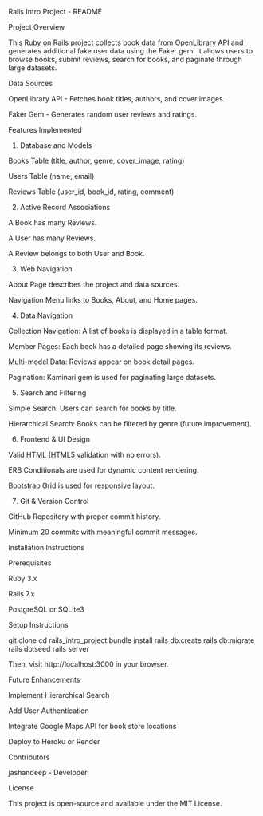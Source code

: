 Rails Intro Project - README

Project Overview

This Ruby on Rails project collects book data from OpenLibrary API and generates additional fake user data using the Faker gem. It allows users to browse books, submit reviews, search for books, and paginate through large datasets.

Data Sources

OpenLibrary API - Fetches book titles, authors, and cover images.

Faker Gem - Generates random user reviews and ratings.

Features Implemented

1. Database and Models

Books Table (title, author, genre, cover_image, rating)

Users Table (name, email)

Reviews Table (user_id, book_id, rating, comment)

2. Active Record Associations

A Book has many Reviews.

A User has many Reviews.

A Review belongs to both User and Book.

3. Web Navigation

About Page describes the project and data sources.

Navigation Menu links to Books, About, and Home pages.

4. Data Navigation

Collection Navigation: A list of books is displayed in a table format.

Member Pages: Each book has a detailed page showing its reviews.

Multi-model Data: Reviews appear on book detail pages.

Pagination: Kaminari gem is used for paginating large datasets.

5. Search and Filtering

Simple Search: Users can search for books by title.

Hierarchical Search: Books can be filtered by genre (future improvement).

6. Frontend & UI Design

Valid HTML (HTML5 validation with no errors).

ERB Conditionals are used for dynamic content rendering.

Bootstrap Grid is used for responsive layout.

7. Git & Version Control

GitHub Repository with proper commit history.

Minimum 20 commits with meaningful commit messages.

Installation Instructions

Prerequisites

Ruby 3.x

Rails 7.x

PostgreSQL or SQLite3

Setup Instructions

git clone <repo-url>
cd rails_intro_project
bundle install
rails db:create
rails db:migrate
rails db:seed
rails server

Then, visit http://localhost:3000 in your browser.

Future Enhancements

Implement Hierarchical Search

Add User Authentication

Integrate Google Maps API for book store locations

Deploy to Heroku or Render

Contributors

jashandeep - Developer

License

This project is open-source and available under the MIT License.

